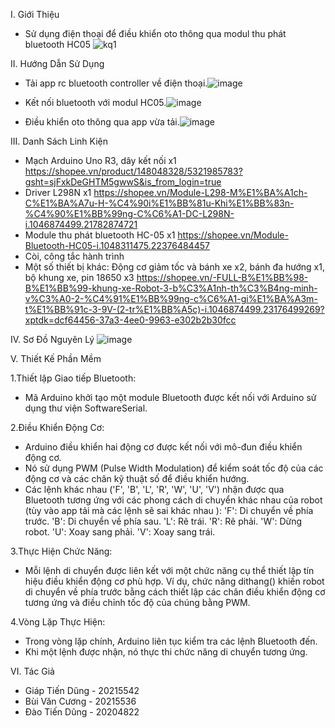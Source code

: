 I. Giới Thiệu  
- Sử dụng điện thoại để điều khiển oto thông qua modul thu phát bluetooth HC05
 ![kq1](https://github.com/TienDung2003/BTL-he-nhung/assets/128325350/514bb4a6-f2d5-4e73-8a3d-887480695646)


II. Hướng Dẫn Sử Dụng 
- Tải app rc bluetooth controller về điện thoại.![image](https://github.com/TienDung2003/BTL-he-nhung/assets/128325350/6873cb9e-65d4-4e03-be7a-e19884be97f0)

- Kết nối bluetooth với modul HC05.![image](https://github.com/TienDung2003/BTL-he-nhung/assets/128325350/f776a7d4-8486-4e17-b36a-1475211f640e)

- Điều khiển oto thông qua app vừa tải.![image](https://github.com/TienDung2003/BTL-he-nhung/assets/128325350/b9e9260d-fbe5-455f-9c32-ba7cdf5873a9)

 III. Danh Sách Linh Kiện
- Mạch Arduino Uno R3, dây kết nối x1 https://shopee.vn/product/148048328/5321985783?gsht=sjFxkDeGHTM5gwwS&is_from_login=true
- Driver L298N x1 https://shopee.vn/Module-L298-M%E1%BA%A1ch-C%E1%BA%A7u-H-%C4%90i%E1%BB%81u-Khi%E1%BB%83n-%C4%90%E1%BB%99ng-C%C6%A1-DC-L298N-i.1046874499.21782874721
- Module thu phát bluetooth HC-05 x1 https://shopee.vn/Module-Bluetooth-HC05-i.1048311475.22376484457
- Còi, công tắc hành trình
- Một số thiết bị khác: Động cơ giảm tốc và bánh xe x2, bánh đa hướng x1, bộ khung xe, pin 18650 x3 https://shopee.vn/-FULL-B%E1%BB%98-B%E1%BB%99-khung-xe-Robot-3-b%C3%A1nh-th%C3%B4ng-minh-v%C3%A0-2-%C4%91%E1%BB%99ng-c%C6%A1-gi%E1%BA%A3m-t%E1%BB%91c-3-9V-(2-tr%E1%BB%A5c)-i.1046874499.23176499269?xptdk=dcf64456-37a3-4ee0-9963-e302b2b30fcc
 
IV. Sơ Đồ Nguyên Lý
![image](https://github.com/TienDung2003/BTL-he-nhung/assets/128325350/7701fd1e-1533-4d5a-936e-f324641ddc87)

V. Thiết Kế Phần Mềm

  1.Thiết lập Giao tiếp Bluetooth:
  - Mã Arduino khởi tạo một module Bluetooth được kết nối với Arduino sử dụng thư viện SoftwareSerial.

  2.Điều Khiển Động Cơ:
  - Arduino điều khiển hai động cơ được kết nối với mô-đun điều khiển động cơ.
  - Nó sử dụng PWM (Pulse Width Modulation) để kiểm soát tốc độ của các động cơ và các chân kỹ thuật số để điều khiển hướng.
  - Các lệnh khác nhau ('F', 'B', 'L', 'R', 'W', 'U', 'V') nhận được qua Bluetooth tương ứng với các phong cách di chuyển khác nhau của robot (tùy vào app tải mà các lệnh sẽ sai khác nhau ):
'F': Di chuyển về phía trước.
'B': Di chuyển về phía sau.
'L': Rẽ trái.
'R': Rẽ phải.
'W': Dừng robot.
'U': Xoay sang phải.
'V': Xoay sang trái.

  3.Thực Hiện Chức Năng:
  - Mỗi lệnh di chuyển được liên kết với một chức năng cụ thể thiết lập tín hiệu điều khiển động cơ phù hợp.
 Ví dụ, chức năng dithang() khiến robot di chuyển về phía trước bằng cách thiết lập các chân điều khiển động cơ tương ứng và điều chỉnh tốc độ của chúng bằng PWM.
  
 4.Vòng Lặp Thực Hiện:
  - Trong vòng lặp chính, Arduino liên tục kiểm tra các lệnh Bluetooth đến.
  - Khi một lệnh được nhận, nó thực thi chức năng di chuyển tương ứng.

VI. Tác Giả
 - Giáp Tiến Dũng - 20215542
 - Bùi Văn Cương - 20215536
 - Đào Tiến Dũng - 20204822

